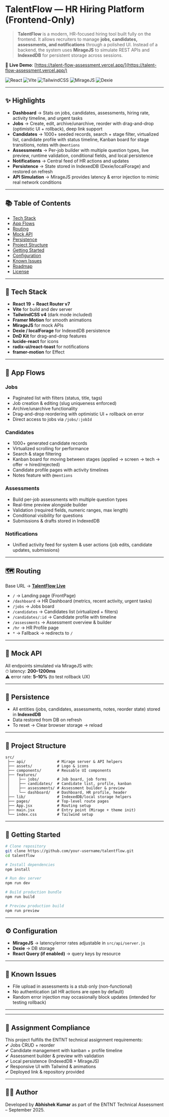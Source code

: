 # TalentFlow — HR Hiring Platform (Frontend-Only)

> **TalentFlow** is a modern, HR-focused hiring tool built fully on the frontend. It allows recruiters to manage **jobs, candidates, assessments, and notifications** through a polished UI. Instead of a backend, the system uses **MirageJS** to simulate REST APIs and **IndexedDB** for persistent storage across sessions.

🔗 **Live Demo**: [https://talent-flow-assessment.vercel.app/](https://talent-flow-assessment.vercel.app/)

![React](https://img.shields.io/badge/React-19-61DAFB?logo=react)
![Vite](https://img.shields.io/badge/Vite-7-646CFF?logo=vite)
![TailwindCSS](https://img.shields.io/badge/TailwindCSS-4-38BDF8?logo=tailwindcss)
![MirageJS](https://img.shields.io/badge/MirageJS-Mock_API-orange)
![Dexie](https://img.shields.io/badge/IndexedDB-Dexie%2FlocalForage-blue)

---

## ✨ Highlights

- **Dashboard** → Stats on jobs, candidates, assessments, hiring rate, activity timeline, and urgent tasks  
- **Jobs** → Create, edit, archive/unarchive, reorder with drag-and-drop (optimistic UI + rollback), deep link support  
- **Candidates** → 1000+ seeded records, search + stage filter, virtualized list, candidate profile with status timeline, Kanban board for stage transitions, notes with `@mentions`  
- **Assessments** → Per-job builder with multiple question types, live preview, runtime validation, conditional fields, and local persistence  
- **Notifications** → Central feed of HR actions and updates  
- **Persistence** → State stored in IndexedDB (Dexie/localForage) and restored on refresh  
- **API Simulation** → MirageJS provides latency & error injection to mimic real network conditions  

---

## 📚 Table of Contents

- [Tech Stack](#-tech-stack)
- [App Flows](#-app-flows)
- [Routing](#-routing)
- [Mock API](#-mock-api)
- [Persistence](#-persistence)
- [Project Structure](#-project-structure)
- [Getting Started](#-getting-started)
- [Configuration](#-configuration)
- [Known Issues](#-known-issues)
- [Roadmap](#-roadmap)
- [License](#-license)

---

## 🧰 Tech Stack

- **React 19** + **React Router v7**
- **Vite** for build and dev server
- **TailwindCSS v4** (dark mode included)
- **Framer Motion** for smooth animations
- **MirageJS** for mock APIs
- **Dexie / localForage** for IndexedDB persistence
- **DnD Kit** for drag-and-drop features
- **lucide-react** for icons
- **radix-ui/react-toast** for notifications
- **framer-motion** for Effect

---

## 🔄 App Flows

### Jobs
- Paginated list with filters (status, title, tags)
- Job creation & editing (slug uniqueness enforced)
- Archive/unarchive functionality
- Drag-and-drop reordering with optimistic UI + rollback on error
- Direct access to jobs via `/jobs/:jobId`

### Candidates
- 1000+ generated candidate records
- Virtualized scrolling for performance
- Search & stage filtering
- Kanban board for moving between stages (applied → screen → tech → offer → hired/rejected)
- Candidate profile pages with activity timelines
- Notes feature with `@mentions`

### Assessments
- Build per-job assessments with multiple question types
- Real-time preview alongside builder
- Validation (required fields, numeric ranges, max length)
- Conditional visibility for questions
- Submissions & drafts stored in IndexedDB

### Notifications
- Unified activity feed for system & user actions (job edits, candidate updates, submissions)

---

## 🗺 Routing

Base URL → **[TalentFlow Live](https://talent-flow-assessment.vercel.app/)**

- `/` → Landing page (FrontPage)
- `/dashboard` → HR Dashboard (metrics, recent activity, urgent tasks)
- `/jobs` → Jobs board
- `/candidates` → Candidates list (virtualized + filters)
- `/candidates/:id` → Candidate profile with timeline
- `/assessments` → Assessment overview & builder
- `/hr` → HR Profile page
- `*` → Fallback → redirects to `/`

---

## 🔌 Mock API

All endpoints simulated via MirageJS with:  
⏱ latency: **200–1200ms**  
⚠️ error rate: **5–10%** (to test rollback UX)

---

## 💾 Persistence

- All entities (jobs, candidates, assessments, notes, reorder state) stored in **IndexedDB**  
- Data restored from DB on refresh  
- To reset → Clear browser storage → reload

---

## 📂 Project Structure

```
src/
 ├── api/              # Mirage server & API helpers
 ├── assets/           # Logo & icons
 ├── components/       # Reusable UI components
 ├── features/
 │    ├── jobs/        # Job board, job forms
 │    ├── candidates/  # Candidate list, profile, kanban
 │    ├── assessments/ # Assessment builder & preview
 │    └── dashboard/   # Dashboard, HR profile, header
 ├── lib/              # IndexedDB/local storage helpers
 ├── pages/            # Top-level route pages
 ├── App.jsx           # Routing setup
 ├── main.jsx          # Entry point (Mirage + theme init)
 └── index.css         # Tailwind setup
```

---

## 🚀 Getting Started

```bash
# Clone repository
git clone https://github.com/your-username/talentflow.git
cd talentflow

# Install dependencies
npm install

# Run dev server
npm run dev

# Build production bundle
npm run build

# Preview production build
npm run preview
```

---

## ⚙ Configuration

- **MirageJS** → latency/error rates adjustable in `src/api/server.js`
- **Dexie** → DB storage
- **React Query (if enabled)** → query keys by resource

---

## 🧪 Known Issues

- File upload in assessments is a stub only (non-functional)
- No authentication (all HR actions are open by default)
- Random error injection may occasionally block updates (intended for testing rollback)

---

---

## 📑 Assignment Compliance

This project fulfills the ENTNT technical assignment requirements:  
✔ Jobs CRUD + reorder  
✔ Candidate management with kanban + profile timeline  
✔ Assessment builder & preview with validation  
✔ Local persistence (IndexedDB + MirageJS)  
✔ Responsive UI with Tailwind & animations  
✔ Deployed link & repository provided  

---
## 👨‍💻 Author

Developed by **Abhishek Kumar** as part of the ENTNT Technical Assessment – September 2025.
